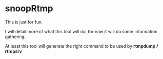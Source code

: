 # snoopRtmp

This is just for fun.

I will detail more of what this tool will do, for now it will do some information gathering.


At least this tool will generate the right command to be used by  **rtmpdump / rtmpsrv**
